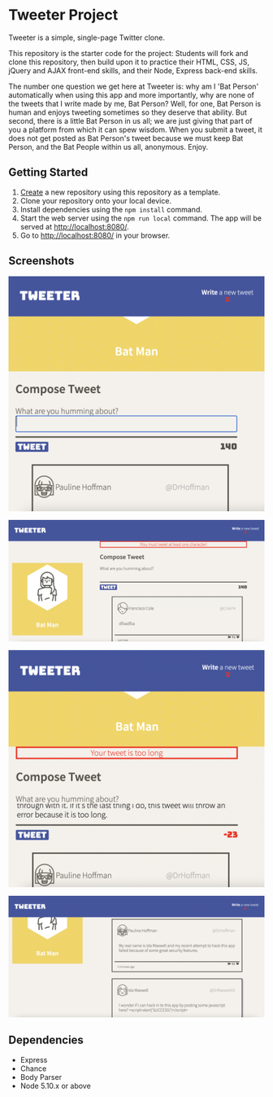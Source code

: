 # Tweeter Project

Tweeter is a simple, single-page Twitter clone.

This repository is the starter code for the project: Students will fork and clone this repository, then build upon it to practice their HTML, CSS, JS, jQuery and AJAX front-end skills, and their Node, Express back-end skills.

The number one question we get here at Tweeter is: why am I 'Bat Person' automatically when using this app and more importantly, why are none of the tweets that I write made by me, Bat Person? Well, for one, Bat Person is human and enjoys tweeting sometimes so they deserve that ability. But second, there is a little Bat Person in us all; we are just giving that part of you a platform from which it can spew wisdom. When you submit a tweet, it does not get posted as Bat Person's tweet because we must keep Bat Person, and the Bat People within us all, anonymous. Enjoy.

## Getting Started

1. [Create](https://docs.github.com/en/repositories/creating-and-managing-repositories/creating-a-repository-from-a-template) a new repository using this repository as a template.
2. Clone your repository onto your local device.
3. Install dependencies using the `npm install` command.
3. Start the web server using the `npm run local` command. The app will be served at <http://localhost:8080/>.
4. Go to <http://localhost:8080/> in your browser.

## Screenshots
!["An example of a window less than 769px wide"](https://github.com/Coughdrops13/tweeter/blob/master/docs/small-window.png?raw=true)

!["A large window exhibiting there error shown when a tweet off no content is submitted"](https://github.com/Coughdrops13/tweeter/blob/master/docs/large-window-and-tweet-too-short.png?raw=true)

!["An error example when a tweet is too long"](https://github.com/Coughdrops13/tweeter/blob/master/docs/tweet-too-long.png?raw=true)

!["An example of how secure our Tweeter app is"](https://github.com/Coughdrops13/tweeter/blob/master/docs/security-example.png?raw=true)


## Dependencies

- Express
- Chance
- Body Parser
- Node 5.10.x or above
